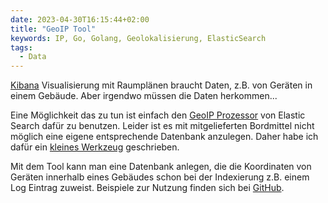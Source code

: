```yaml
---
date: 2023-04-30T16:15:44+02:00
title: "GeoIP Tool"
keywords: IP, Go, Golang, Geolokalisierung, ElasticSearch
tags:
  - Data
---
```


[Kibana](https://www.elastic.co/de/kibana) Visualisierung mit Raumplänen braucht Daten, z.B. von Geräten in einem Gebäude. Aber irgendwo müssen die Daten herkommen...
<!--more-->

Eine Möglichkeit das zu tun ist einfach den [GeoIP Prozessor](https://www.elastic.co/guide/en/elasticsearch/reference/current/geoip-processor.html) von Elastic Search dafür zu benutzen. Leider ist es mit mitgelieferten Bordmittel nicht möglich eine eigene entsprechende Datenbank anzulegen. Daher habe ich dafür ein [kleines Werkzeug](https://github.com/cmahnke/geoip-tool) geschrieben.

Mit dem Tool kann man eine Datenbank anlegen, die die Koordinaten von Geräten innerhalb eines Gebäudes schon bei der Indexierung z.B. einem Log Eintrag zuweist. Beispiele zur Nutzung finden sich bei [GitHub](https://github.com/cmahnke/geoip-tool).
